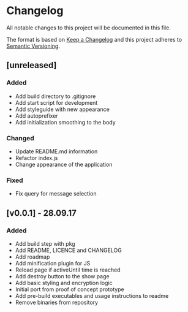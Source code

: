 # Changelog
All notable changes to this project will be documented in this file.

The format is based on [Keep a Changelog](http://keepachangelog.com/en/1.0.0/)
and this project adheres to [Semantic Versioning](http://semver.org/spec/v2.0.0.html).

## [unreleased]
### Added
- Add build directory to .gitignore
- Add start script for development
- Add styleguide with new appearance
- Add autoprefixer
- Add initialization smoothing to the body

### Changed
- Update README.md information
- Refactor index.js
- Change appearance of the application

### Fixed
- Fix query for message selection

## [v0.0.1] - 28.09.17
### Added
- Add build step with pkg
- Add README, LICENCE and CHANGELOG
- Add roadmap
- Add minification plugin for JS
- Reload page if activeUntil time is reached
- Add destroy button to the show page
- Add basic styling and encryption logic
- Initial port from proof of concept prototype
- Add pre-build executables and usage instructions to readme
- Remove binaries from repository
